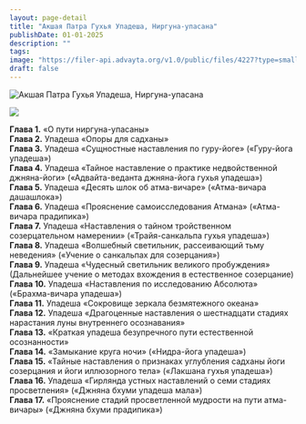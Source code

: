 ```yaml
---
layout: page-detail
title: "Акшая Патра Гухья Упадеша, Ниргуна-упасана"
publishDate: 01-01-2025
description: ""
tags:
image: "https://filer-api.advayta.org/v1.0/public/files/4227?type=small"
draft: false
---
```


![Акшая Патра Гухья Упадеша, Ниргуна-упасана](https://filer-api.advayta.org/v1.0/public/files/4227?size=medium)

[![](https://filer-api.advayta.org/v1.0/public/files/57229?size=medium)](/shop/books/akshaya-patra-gukhya-upadesha-nirguna-upasana/)

**Глава 1.** «О пути ниргуна-упасаны»  
**Глава 2.** Упадеша «Опоры для садханы»  
**Глава 3.** Упадеша «Сущностные наставления по гуру-йоге» («Гуру-йога упадеша»)  
**Глава 4.** Упадеша «Тайное наставление о практике недвойственной джняна-йоги» («Адвайта-веданта джняна-йога гухья упадеша»)  
**Глава 5.** Упадеша «Десять шлок об атма-вичаре» («Атма-вичара дашашлока»)  
**Глава 6.** Упадеша «Прояснение самоисследования Атмана» («Атма-вичара прадипика»)  
**Глава 7.** Упадеша «Наставления о тайном тройственном созерцательном намерении» («Трайя-санкальпа гухья упадеша»)  
**Глава 8.** Упадеша «Волшебный светильник, рассеивающий тьму неведения» («Учение о санкальпах для созерцания»)  
**Глава 9.** Упадеша «Чудесный светильник великого пробуждения» (Дальнейшее учение о методах вхождения в естественное созерцание)  
**Глава 10.** Упадеша «Наставления по исследованию Абсолюта» («Брахма-вичара упадеша»)  
**Глава 11.** Упадеша «Сокровище зеркала безмятежного океана»  
**Глава 12.** Упадеша «Драгоценные наставления о шестнадцати стадиях нарастания луны внутреннего осознавания»  
**Глава 13.** «Краткая упадеша безупречного пути естественной осознанности»  
**Глава 14.** «Замыкание круга ночи» («Нидра-йога упадеша»)  
**Глава 15.** «Тайные наставления о признаках углубления садханы йоги созерцания и йоги иллюзорного тела» («Лакшана гухья упадеша»)  
**Глава 16.** Упадеша «Гирлянда устных наставлений о семи стадиях просветления» («Джняна бхуми упадеша мала»)  
**Глава 17.** «Прояснение стадий просветленной мудрости на пути атма-вичары» («Джняна бхуми прадипика»)  

